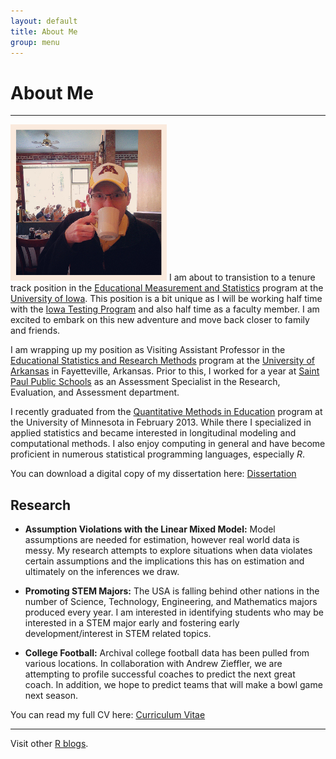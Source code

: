 ```yaml
---
layout: default
title: About Me
group: menu
---
```



# About Me #
- - - -

![floatright](images/twitProfileSmall.jpg)
I am about to transistion to a tenure track position in the [Educational Measurement and Statistics](http://www.education.uiowa.edu/pq/measstat) program at the [University of Iowa](http://www.uiowa.edu/).  This position is a bit unique as I will be working half time with the [Iowa Testing Program](https://itp.education.uiowa.edu/) and also half time as a faculty member.  I am excited to embark on this new adventure and move back closer to family and friends.

I am wrapping up my position as Visiting Assistant Professor in the [Educational Statistics and Research Methods](http://edfd.uark.edu/) program at the [University of Arkansas](http://uark.edu) in Fayetteville, Arkansas.  Prior to this, I worked for a year at [Saint Paul Public Schools](http://www.spps.org) as an Assessment Specialist in the Research, Evaluation, and Assessment department.

I recently graduated from the [Quantitative Methods in Education](http://www.cehd.umn.edu/EdPsych/programs/QME/) program at the University of Minnesota in February 2013.  While there I specialized in applied statistics and became interested in longitudinal modeling and computational methods.  I also enjoy computing in general and have become proficient in numerous statistical programming languages, especially *R*.  

You can download a digital copy of my dissertation here: [Dissertation](http://purl.umn.edu/146916)


Research
-------

 - **Assumption Violations with the Linear Mixed Model:**  Model assumptions are needed for estimation, however real world data is messy.  My research attempts to explore situations when data violates certain assumptions and the implications this has on estimation and ultimately on the inferences we draw.
 
 - **Promoting STEM Majors:**  The USA is falling behind other nations in the number of Science, Technology, Engineering, and Mathematics majors produced every year.  I am interested in identifying students who may be interested in a STEM major early and fostering early development/interest in STEM related topics.
 
 - **College Football:**  Archival college football data has been pulled from various locations.  In collaboration with Andrew Zieffler, we are attempting to profile successful coaches to predict the next great coach.  In addition, we hope to predict teams that will make a bowl game next season.
 
You can read my full CV here: [Curriculum Vitae](/LeBeauCV-website.pdf)

- - - - - 
Visit other [R blogs](http://www.r-bloggers.com/).
